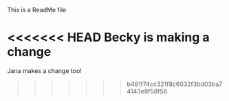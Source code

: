 This is a ReadMe file

<<<<<<< HEAD
Becky is making a change
=======
Jana makes a change too!
>>>>>>> b491f74cc321f8c6032f3bd03ba74143e8f58f58
